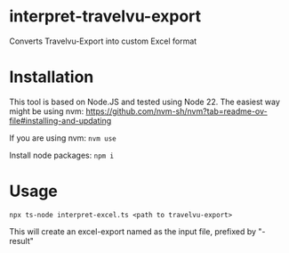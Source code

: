 # interpret-travelvu-export
Converts Travelvu-Export into custom Excel format

# Installation
This tool is based on Node.JS and tested using Node 22.
The easiest way might be using nvm:
https://github.com/nvm-sh/nvm?tab=readme-ov-file#installing-and-updating

If you are using nvm:
`
nvm use
`

Install node packages:
`
npm i
`

# Usage
`npx ts-node interpret-excel.ts <path to travelvu-export>`

This will create an excel-export named as the input file, prefixed by "-result"